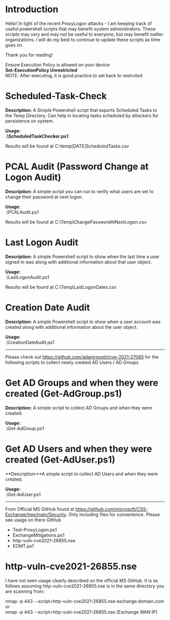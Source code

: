 # Introduction
Hello! In light of the recent ProxyLogon attacks - I am keeping track of useful powershell scripts that may benefit system administrators. These scripts may vary and may not be useful to everyone, but may benefit outlier organizations. I will do my best to continue to update these scripts as time goes on. 

Thank you for reading! 

Ensure Execution Policy is allowed on your device:<br />
**Set-ExecutionPolicy Unrestricted**<br />
NOTE: After executing, it is good practice to set back to restrcited

# Scheduled-Task-Check
**Description:** A Simple Powershell script that exports Scheduled Tasks to the Temp Directory. Can help in locating tasks scheduled by attackers for persistence on system.

**Usage:** <br />
**.\ScheduledTaskChecker.ps1**

Results will be found at C:\temp\[DATE]ScheduledTasks.csv

# PCAL Audit (Password Change at Logon Audit)
**Description:** A simple script you can run to verify what users are set to change their password at next logon. 

**Usage:**<br /> 
.\PCALAudit.ps1

Results will be found at C:\Temp\ChangePasswordAtNextLogon.csv

# Last Logon Audit
**Description:** A simple Powershell script to show when the last time a user signed in was along with additional information about that user object. 

**Usage:**<br /> 
.\LastLogonAudit.ps1

Results will be found at C:\Temp\LastLogonDates.csv

# Creation Date Audit
**Description:** A simple Powershell script to show when a user account was created along with additional information about the user object. 

**Usage:**<br />
.\CreationDateAudit.ps1

------------------------------------------------------------------------------------------------------------------------------------
Please check out https://github.com/adamrpostjr/cve-2021-27065 for the following scripts to collect newly created AD Users / AD Groups

# Get AD Groups and when they were created (Get-AdGroup.ps1)
**Description:** A simple script to collect AD Groups and when they were created. 

**Usage:** <br />
.\Get-AdGroup.ps1


# Get AD Users and when they were created (Get-AdUser.ps1)
**Description:**A simple script to collect AD Users and when they were created. 

**Usage:** <br />
.\Get-AdUser.ps1

------------------------------------------------------------------------------------------------------------------------------------
From Official MS GitHub found at https://github.com/microsoft/CSS-Exchange/tree/main/Security. Only including files for convenience. 
Please see usage on there GitHub 
- Test-ProxyLogon.ps1
- ExchangeMitigations.ps1
- http-vuln-cve2021-26855.nse
- EOMT.ps1

# http-vuln-cve2021-26855.nse
I have not seen usage clearly described on the official MS GitHub. It is as follows assuming http-vuln-cve2021-26855.nse is in the same directory you are scanning from: <br /> 

nmap -p 443 --script=http-vuln-cve2021-26855.nse exchange.domain.com<br /> 
or <br /> 
nmap -p 443 --script=http-vuln-cve2021-26855.nse [Exchange WAN IP]  

 
